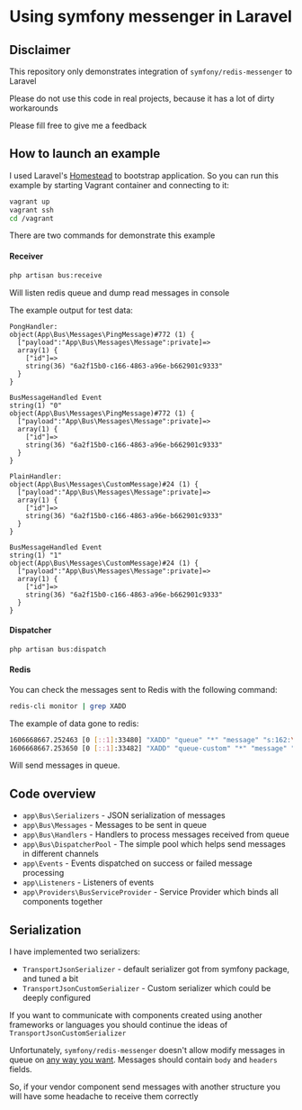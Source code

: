 Using symfony messenger in Laravel 
===

Disclaimer
---

This repository only demonstrates integration of `symfony/redis-messenger` to Laravel

Please do not use this code in real projects, because it has a lot of dirty workarounds
 
Please fill free to give me a feedback

How to launch an example
---

I used Laravel's [Homestead](https://laravel.com/docs/8.x/homestead) 
to bootstrap application. So you can run this example by starting Vagrant container and connecting to it:

```bash
vagrant up
vagrant ssh
cd /vagrant
```

There are two commands for demonstrate this example

#### Receiver

```bash
php artisan bus:receive
``` 

Will listen redis queue and dump read messages in console

The example output for test data:
```
PongHandler:
object(App\Bus\Messages\PingMessage)#772 (1) {
  ["payload":"App\Bus\Messages\Message":private]=>
  array(1) {
    ["id"]=>
    string(36) "6a2f15b0-c166-4863-a96e-b662901c9333"
  }
}

BusMessageHandled Event
string(1) "0"
object(App\Bus\Messages\PingMessage)#772 (1) {
  ["payload":"App\Bus\Messages\Message":private]=>
  array(1) {
    ["id"]=>
    string(36) "6a2f15b0-c166-4863-a96e-b662901c9333"
  }
}

PlainHandler:
object(App\Bus\Messages\CustomMessage)#24 (1) {
  ["payload":"App\Bus\Messages\Message":private]=>
  array(1) {
    ["id"]=>
    string(36) "6a2f15b0-c166-4863-a96e-b662901c9333"
  }
}

BusMessageHandled Event
string(1) "1"
object(App\Bus\Messages\CustomMessage)#24 (1) {
  ["payload":"App\Bus\Messages\Message":private]=>
  array(1) {
    ["id"]=>
    string(36) "6a2f15b0-c166-4863-a96e-b662901c9333"
  }
}
```

#### Dispatcher

```bash
php artisan bus:dispatch
```

#### Redis

You can check the messages sent to Redis with the following command:

```bash
redis-cli monitor | grep XADD
```

The example of data gone to redis:
```bash
1606668667.252463 [0 [::1]:33480] "XADD" "queue" "*" "message" "s:162:\"{\"body\":\"{\\\"payload\\\":{\\\"id\\\":\\\"6a2f15b0-c166-4863-a96e-b662901c9333\\\"}}\",\"headers\":{\"type\":\"App\\\\Bus\\\\Messages\\\\PingMessage\",\"Content-Type\":\"application\\/json\"}}\";"
1606668667.253650 [0 [::1]:33482] "XADD" "queue-custom" "*" "message" "s:73:\"{\"body\":\"{\\\"id\\\":\\\"6a2f15b0-c166-4863-a96e-b662901c9333\\\"}\",\"headers\":[]}\";"
``` 

Will send messages in queue.
 

Code overview
---

- `app\Bus\Serializers` - JSON serialization of messages
- `app\Bus\Messages` - Messages to be sent in queue
- `app\Bus\Handlers` - Handlers to process messages received from queue
- `app\Bus\DispatcherPool` - The simple pool which helps send messages in different channels 
- `app\Events` - Events dispatched on success or failed message processing
- `app\Listeners` - Listeners of events
- `app\Providers\BusServiceProvider` - Service Provider which binds all components together


Serialization
---

I have implemented two serializers:
- `TransportJsonSerializer` - default serializer got from symfony package, and tuned a bit
- `TransportJsonCustomSerializer` - Custom serializer which could be deeply configured

If you want to communicate with components created using another frameworks or languages you should continue 
the ideas of `TransportJsonCustomSerializer`

Unfortunately, `symfony/redis-messenger` doesn't allow modify messages in queue on 
[any way you want](https://github.com/symfony/redis-messenger/blob/5.x/Transport/RedisSender.php#L45).
Messages should contain `body` and `headers` fields.

So, if your vendor component send messages with another structure you will have some headache to receive them correctly

